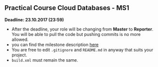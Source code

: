 ## Practical Course Cloud Databases - MS1

**Deadline: 23.10.2017 (23:59)**

- After the deadline, your role will be changing from **Master** to **Reporter**. You will be able to pull the code but pushing commits is no more allowed.
- you can find the milestone description [here](https://drive.google.com/file/d/0B9lCDQ83k9SbQzh4S05GcXRCUEk/view)
- You are free to edit `.gitignore` and `README.md` in anyway that suits your project.
- `build.xml` must remain the same. 

